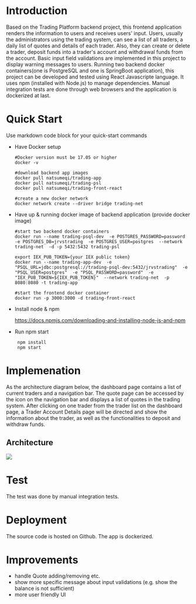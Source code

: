 
# Introduction
Based on the Trading Platform backend project, this frontend application renders the information to users and receives users' input. Users, usually the administrators using the trading system, can see a list of all traders, a daily list of quotes and details of each trader. Also, they can create or delete a trader, deposit funds into a trader's account and withdrawal funds from the account. Basic input field validations are implemented in this project to display warning messages to users. Running two backend docker containers(one is PostgreSQL and one is SpringBoot application), this project can be developed and tested using React Javascripte language. It uses npm (installed with Node.js) to manage dependencies. Manual integration tests are done through web browsers and the application is dockerized at last.

# Quick Start
Use markdown code block for your quick-start commands
- Have Docker setup
    ```
    #Docker version must be 17.05 or higher
    docker -v

    #download backend app images
    docker pull natsumeqi/trading-app
    docker pull natsumeqi/trading-psl
    docker pull natsumeqi/trading-front-react

    #create a new docker network
    docker network create --driver bridge trading-net
    ```
- Have up & running docker image of backend application (provide docker image)
    ```
    #start two backend docker containers
    docker run --name trading-psql-dev  -e POSTGRES_PASSWORD=password  -e POSTGRES_DB=jrvstrading  -e POSTGRES_USER=postgres  --network trading-net  -d -p 5432:5432 trading-psl

    export IEX_PUB_TOKEN={your IEX public token}
    docker run --name trading-app-dev  -e "PSQL_URL=jdbc:postgresql://trading-psql-dev:5432/jrvstrading"  -e "PSQL_USER=postgres"  -e "PSQL_PASSWORD=password"  -e "IEX_PUB_TOKEN=${IEX_PUB_TOKEN}"  --network trading-net  -p 8080:8080 -t trading-app 

    #start the frontend docker container
    docker run -p 3000:3000 -d trading-front-react
    ```
- Install node & npm

   https://docs.npmjs.com/downloading-and-installing-node-js-and-npm 
- Run npm start
   ```
    npm install
    npm start
   ``` 

# Implemenation
As the architecture diagram below, the dashboard page contains a list of current traders and a navigation bar. The quote page can be accessed by the icon on the navigation bar and displays a list of quotes in the trading system. After clicking on one trader from the trader list on the dashboard page, a Trader Account Details page will be directed and show the information about the trader, as well as the functionalities to deposit and withdraw funds.

## Architecture
![](/trading-ui/public/Frontend.png)

# Test
The test was done by manual integration tests.

# Deployment
The source code is hosted on Github. The app is dockerized.

# Improvements

- handle Quote adding/removing etc.
- show more specific message about input validations (e.g. show the balance is not sufficient)
- more user friendly UI